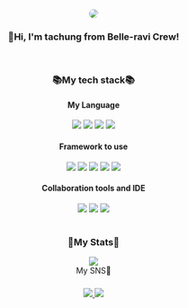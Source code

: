 <div align="center">
  <img src="https://github.com/tachung2/tachung2/assets/40621278/f132879a-87ac-4d41-9746-4de52c73b58c" style="border-radius:50%;">
  <h3>👋Hi, I'm tachung from Belle-ravi Crew!</h3>
  </br>
  <h3>📚My tech stack📚</3>
</div>
<div align="center">
  <h4>My Language</h4>
  <img src="https://img.shields.io/badge/c++-%2300599C.svg?style=for-the-badge&logo=c%2B%2B&logoColor=white">
  <img src="https://img.shields.io/badge/java-%23ED8B00.svg?style=for-the-badge&logo=openjdk&logoColor=white">
  <img src="https://img.shields.io/badge/javascript-%23323330.svg?style=for-the-badge&logo=javascript&logoColor=%23F7DF1E">
  <img src="https://img.shields.io/badge/kotlin-%237F52FF.svg?style=for-the-badge&logo=kotlin&logoColor=white">
  </br>
  <h4>Framework to use</h4>
  <img src="https://img.shields.io/badge/node.js-6DA55F?style=for-the-badge&logo=node.js&logoColor=white">
  <img src="https://img.shields.io/badge/next.js-black?style=for-the-badge&logo=next.js&logoColor=white">
  <img src="https://img.shields.io/badge/vue.js-4FC08D?style=for-the-badge&logo=vue.js&logoColor=white">
  <img src="https://shields.io/badge/react-black?logo=react&style=for-the-badge">
  <img src="https://img.shields.io/badge/Spring_Boot-F2F4F9?style=for-the-badge&logo=spring-boot">
  </br>
  <h4>Collaboration tools and IDE</h4>
  <img src="https://img.shields.io/badge/figma-%23F24E1E.svg?style=for-the-badge&logo=figma&logoColor=white">
  <img src="https://img.shields.io/badge/IntelliJIDEA-000000.svg?style=for-the-badge&logo=intellij-idea&logoColor=white">
  <img src="https://img.shields.io/badge/Visual%20Studio%20Code-0078d7.svg?style=for-the-badge&logo=visual-studio-code&logoColor=white">
</div>
<div align="center">
  </br>
  <h3>💫My Stats💫</h3>
  <img src="https://github-readme-stats.vercel.app/api?username=tachung2">
  </br>
  <h3💌>My SNS💌<h3>
  <a href="https://www.youtube.com/@Tachung" target="_blank">
    <img src="https://img.shields.io/badge/Youtube-ff0000?style=flat-square&logo=youtube">
  </a>
  <a href="https://www.instagram.com/tachung_twitch">
    <img src="https://img.shields.io/badge/Instagram-E4405F?style=flat-square&logo=instagram&logoColor=white">
  </a>
</div>

